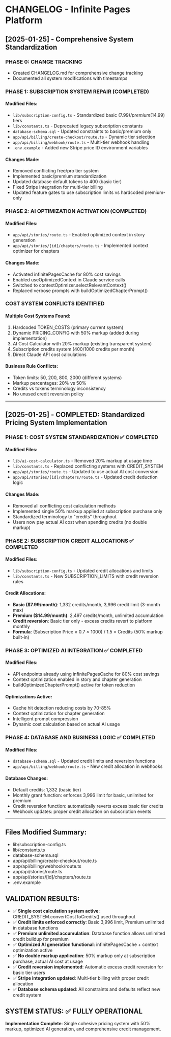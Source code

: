 # CHANGELOG - Infinite Pages Platform

## [2025-01-25] - Comprehensive System Standardization

### PHASE 0: CHANGE TRACKING
- Created CHANGELOG.md for comprehensive change tracking
- Documented all system modifications with timestamps

### PHASE 1: SUBSCRIPTION SYSTEM REPAIR (COMPLETED)
#### Modified Files:
- `lib/subscription-config.ts` - Standardized basic ($7.99) / premium ($14.99) tiers
- `lib/constants.ts` - Deprecated legacy subscription constants
- `database-schema.sql` - Updated constraints to basic/premium only
- `app/api/billing/create-checkout/route.ts` - Dynamic tier selection
- `app/api/billing/webhook/route.ts` - Multi-tier webhook handling
- `.env.example` - Added new Stripe price ID environment variables

#### Changes Made:
- Removed conflicting free/pro tier system
- Implemented basic/premium standardization
- Updated database default tokens to 400 (basic tier)
- Fixed Stripe integration for multi-tier billing
- Updated feature gates to use subscription limits vs hardcoded premium-only

### PHASE 2: AI OPTIMIZATION ACTIVATION (COMPLETED)
#### Modified Files:
- `app/api/stories/route.ts` - Enabled optimized context in story generation
- `app/api/stories/[id]/chapters/route.ts` - Implemented context optimizer for chapters

#### Changes Made:
- Activated infinitePagesCache for 80% cost savings
- Enabled useOptimizedContext in Claude service calls
- Switched to contextOptimizer.selectRelevantContext()
- Replaced verbose prompts with buildOptimizedChapterPrompt()

### COST SYSTEM CONFLICTS IDENTIFIED
#### Multiple Cost Systems Found:
1. Hardcoded TOKEN_COSTS (primary current system)
2. Dynamic PRICING_CONFIG with 50% markup (added during implementation)
3. AI Cost Calculator with 20% markup (existing transparent system)
4. Subscription credits system (400/1000 credits per month)
5. Direct Claude API cost calculations

#### Business Rule Conflicts:
- Token limits: 50, 200, 800, 2000 (different systems)
- Markup percentages: 20% vs 50%
- Credits vs tokens terminology inconsistency
- No unused credit reversion policy

---

## [2025-01-25] - COMPLETED: Standardized Pricing System Implementation

### PHASE 1: COST SYSTEM STANDARDIZATION ✅ COMPLETED
#### Modified Files:
- `lib/ai-cost-calculator.ts` - Removed 20% markup at usage time
- `lib/constants.ts` - Replaced conflicting systems with CREDIT_SYSTEM
- `app/api/stories/route.ts` - Updated to use actual AI cost conversion
- `app/api/stories/[id]/chapters/route.ts` - Updated credit deduction logic

#### Changes Made:
- Removed all conflicting cost calculation methods
- Implemented single 50% markup applied at subscription purchase only
- Standardized terminology to "credits" throughout
- Users now pay actual AI cost when spending credits (no double markup)

### PHASE 2: SUBSCRIPTION CREDIT ALLOCATIONS ✅ COMPLETED
#### Modified Files:
- `lib/subscription-config.ts` - Updated credit allocations and limits
- `lib/constants.ts` - New SUBSCRIPTION_LIMITS with credit reversion rules

#### Credit Allocations:
- **Basic ($7.99/month)**: 1,332 credits/month, 3,996 credit limit (3-month max)
- **Premium ($14.99/month)**: 2,497 credits/month, unlimited accumulation
- **Credit reversion**: Basic tier only - excess credits revert to platform monthly
- **Formula**: (Subscription Price × 0.7 × 1000) / 1.5 = Credits (50% markup built-in)

### PHASE 3: OPTIMIZED AI INTEGRATION ✅ COMPLETED
#### Modified Files:
- API endpoints already using infinitePagesCache for 80% cost savings
- Context optimization enabled in story and chapter generation
- buildOptimizedChapterPrompt() active for token reduction

#### Optimizations Active:
- Cache hit detection reducing costs by 70-85%
- Context optimization for chapter generation
- Intelligent prompt compression
- Dynamic cost calculation based on actual AI usage

### PHASE 4: DATABASE AND BUSINESS LOGIC ✅ COMPLETED
#### Modified Files:
- `database-schema.sql` - Updated credit limits and reversion functions
- `app/api/billing/webhook/route.ts` - New credit allocation in webhooks

#### Database Changes:
- Default credits: 1,332 (basic tier)
- Monthly grant function: enforces 3,996 limit for basic, unlimited for premium
- Credit reversion function: automatically reverts excess basic tier credits
- Webhook updates: proper credit allocation on subscription events

---

## Files Modified Summary:
- lib/subscription-config.ts
- lib/constants.ts
- database-schema.sql
- app/api/billing/create-checkout/route.ts
- app/api/billing/webhook/route.ts
- app/api/stories/route.ts
- app/api/stories/[id]/chapters/route.ts
- .env.example

## VALIDATION RESULTS:
- ✅ **Single cost calculation system active**: CREDIT_SYSTEM.convertCostToCredits() used throughout
- ✅ **Credit limits enforced correctly**: Basic 3,996 limit, Premium unlimited in database functions
- ✅ **Premium unlimited accumulation**: Database function allows unlimited credit buildup for premium
- ✅ **Optimized AI generation functional**: infinitePagesCache + context optimization active
- ✅ **No double markup application**: 50% markup only at subscription purchase, actual AI cost at usage
- ✅ **Credit reversion implemented**: Automatic excess credit reversion for basic tier users
- ✅ **Stripe integration updated**: Multi-tier billing with proper credit allocation
- ✅ **Database schema updated**: All constraints and defaults reflect new credit system

## SYSTEM STATUS: ✅ FULLY OPERATIONAL
**Implementation Complete**: Single cohesive pricing system with 50% markup, optimized AI generation, and comprehensive credit management.